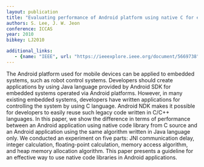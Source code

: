 ```yaml
---
layout: publication
title: "Evaluating performance of Android platform using native C for embedded systems"
authors: S. Lee, J. W. Jeon
conference: ICCAS
year: 2010
bibkey: LJ2010

additional_links:
   - {name: "IEEE", url: "https://ieeexplore.ieee.org/document/5669738"}
---
```

The Android platform used for mobile devices can be applied to embedded systems, such as robot control systems. Developers should create applications by using Java language provided by Android SDK for embedded systems operated via Android platforms. However, in many existing embedded systems, developers have written applications for controlling the system by using C language. Android NDK makes it possible for developers to easily reuse such legacy code written in C/C++ languages. In this paper, we show the difference in terms of performance between an Android application using native code library from C source and an Android application using the same algorithm written in Java language only. We conducted an experiment on five parts: JNI communication delay, integer calculation, floating-point calculation, memory access algorithm, and heap memory allocation algorithm. This paper presents a guideline for an effective way to use native code libraries in Android applications.

